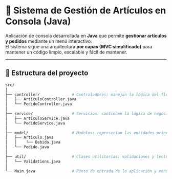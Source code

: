 # 🧩 Sistema de Gestión de Artículos en Consola (Java)

Aplicación de consola desarrollada en **Java** que permite **gestionar artículos y pedidos** mediante un menú interactivo.  
El sistema sigue una arquitectura **por capas (MVC simplificado)** para mantener un código limpio, escalable y fácil de mantener.

---

## 📂 Estructura del proyecto

```bash
src/
│
├── controller/              # Controladores: manejan la lógica del flujo y la interacción con el usuario
│   ├── ArticuloController.java
│   └── PedidoController.java
│
├── service/                 # Servicios: contienen la lógica de negocio y manipulación de datos
│   ├── ArticuloService.java
│   └── PedidoService.java
│
├── model/                   # Modelos: representan las entidades principales del sistema
│   ├── Articulo.java
│   │    └── Bebida.java
│   └── Pedido.java
│
├── util/                    # Clases utilitarias: validaciones y lectura segura desde consola
│   └── Validations.java
│
└── Main.java                # Punto de entrada de la aplicación y menú principal
